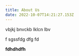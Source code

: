 ```yaml
---
title: About Us
date: 2022-10-07T14:21:27.153Z
---
```

 vbjkj bnvckb lklcn lbv

f sgssfdg dfg fd

 **fdhdhdfh**